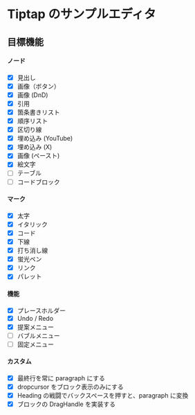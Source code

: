 # Tiptap のサンプルエディタ

## 目標機能

#### ノード

- [x] 見出し
- [x] 画像（ボタン）
- [x] 画像 (DnD)
- [x] 引用
- [x] 箇条書きリスト
- [x] 順序リスト
- [x] 区切り線
- [x] 埋め込み (YouTube)
- [x] 埋め込み (X)
- [x] 画像 (ペースト)
- [x] 絵文字
- [ ] テーブル
- [ ] コードブロック

#### マーク

- [x] 太字
- [x] イタリック
- [x] コード
- [x] 下線
- [x] 打ち消し線
- [x] 蛍光ペン
- [x] リンク
- [x] パレット

#### 機能

- [x] プレースホルダー
- [x] Undo / Redo
- [x] 提案メニュー
- [ ] バブルメニュー
- [ ] 固定メニュー

#### カスタム

- [x] 最終行を常に paragraph にする
- [x] dropcursor をブロック表示のみにする
- [x] Heading の戦闘でバックスペースを押すと、paragraph に変換
- [x] ブロックの DragHandle を実装する
